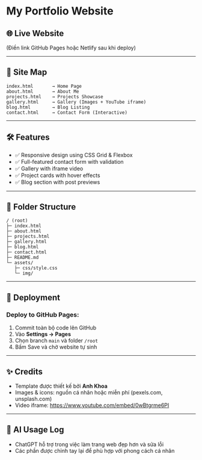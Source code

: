 # My Portfolio Website

## 🌐 Live Website

(Điền link GitHub Pages hoặc Netlify sau khi deploy)

---

## 📌 Site Map

```
index.html       → Home Page
about.html       → About Me
projects.html    → Projects Showcase
gallery.html     → Gallery (Images + YouTube iframe)
blog.html        → Blog Listing
contact.html     → Contact Form (Interactive)
```

---

## 🛠️ Features

* ✅ Responsive design using CSS Grid & Flexbox
* ✅ Full-featured contact form with validation
* ✅ Gallery with iframe video
* ✅ Project cards with hover effects
* ✅ Blog section with post previews

---

## 📁 Folder Structure

```
/ (root)
├─ index.html
├─ about.html
├─ projects.html
├─ gallery.html
├─ blog.html
├─ contact.html
├─ README.md
└─ assets/
   ├─ css/style.css
   └─ img/
```

---

## 🚀 Deployment

### Deploy to GitHub Pages:

1. Commit toàn bộ code lên GitHub
2. Vào **Settings → Pages**
3. Chọn branch `main` và folder `/root`
4. Bấm Save và chờ website tự sinh

---

## ✨ Credits

* Template được thiết kế bởi **Anh Khoa**
* Images & icons: nguồn cá nhân hoặc miễn phí (pexels.com, unsplash.com)
* Video iframe: https://www.youtube.com/embed/0wBtgrme6PI
---

## 🤖 AI Usage Log

* ChatGPT hỗ trợ trong việc làm trang web đẹp hơn và sửa lỗi
* Các phần được chỉnh tay lại để phù hợp với phong cách cá nhân
